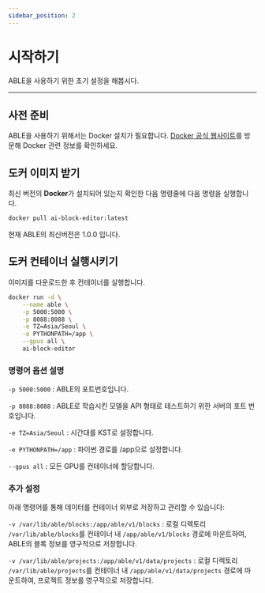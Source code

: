 ```yaml
---
sidebar_position: 2
---
```


# 시작하기

ABLE을 사용하기 위한 초기 설정을 해봅시다.

---

## 사전 준비

ABLE을 사용하기 위해서는 Docker 설치가 필요합니다. [Docker 공식 웹사이트](https://www.docker.com/)를 방문해 Docker 관련 정보를 확인하세요.

## 도커 이미지 받기

최신 버전의 **Docker**가 설치되어 있는지 확인한 다음 명령줄에 다음 명령을 실행합니다.

```bash
docker pull ai-block-editor:latest
```

현재 ABLE의 최신버전은 1.0.0 입니다.

## 도커 컨테이너 실행시키기

이미지를 다운로드한 후 컨테이너를 실행합니다.

```bash
docker run -d \
    --name able \
    -p 5000:5000 \
    -p 8088:8088 \
    -e TZ=Asia/Seoul \
    -e PYTHONPATH=/app \
    --gpus all \
    ai-block-editor

```

### 명령어 옵션 설명

`-p 5000:5000` : ABLE의 포트번호입니다.

`-p 8088:8088` : ABLE로 학습시킨 모델을 API 형태로 테스트하기 위한 서버의 포트 번호입니다.

`-e TZ=Asia/Seoul` : 시간대를 KST로 설정합니다.

`-e PYTHONPATH=/app` : 파이썬 경로를 /app으로 설정합니다.

`--gpus all` : 모든 GPU를 컨테이너에 할당합니다. 

### 추가 설정

아래 명령어를 통해 데이터를 컨테이너 외부로 저장하고 관리할 수 있습니다:

`-v /var/lib/able/blocks:/app/able/v1/blocks` : 로컬 디렉토리 `/var/lib/able/blocks`를 컨테이너 내 `/app/able/v1/blocks` 경로에 마운트하여, ABLE의 블록 정보를 영구적으로 저장합니다.

`-v /var/lib/able/projects:/app/able/v1/data/projects` : 로컬 디렉토리 `/var/lib/able/projects`를 컨테이너 내 `/app/able/v1/data/projects` 경로에 마운트하여, 프로젝트 정보를 영구적으로 저장합니다.
